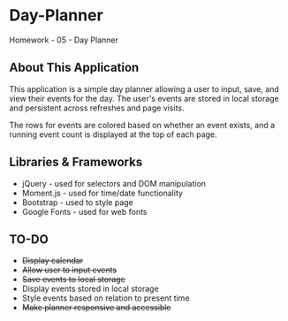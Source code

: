 # Day-Planner
Homework - 05 - Day Planner

## About This Application
This application is a simple day planner allowing a user to input, save, and view their events for the day. The user's events are stored in local storage and persistent across refreshes and page visits.

The rows for events are colored based on whether an event exists, and a running event count is displayed at the top of each page.

## Libraries & Frameworks

* jQuery - used for selectors and DOM manipulation
* Moment.js - used for time/date functionality
* Bootstrap - used to style page
* Google Fonts - used for web fonts

## TO-DO

* ~~Display calendar~~
* ~~Allow user to input events~~
* ~~Save events to local storage~~
* Display events stored in local storage
* Style events based on relation to present time
* ~~Make planner responsive and accessible~~


